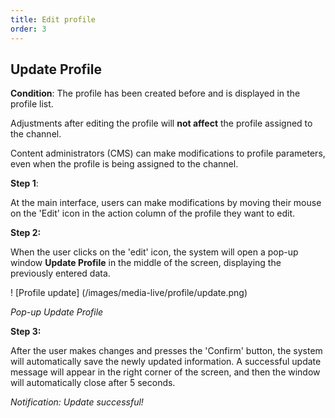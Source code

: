```yaml
---
title: Edit profile
order: 3
---
```


## Update Profile

**Condition**: The profile has been created before and is displayed in the profile list.

Adjustments after editing the profile will **not affect** the profile assigned to the channel.

Content administrators (CMS) can make modifications to profile parameters, even when the profile is being assigned to the channel.

**Step 1**:

At the main interface, users can make modifications by moving their mouse on the 'Edit' icon in the action column of the profile they want to edit.

**Step 2:**

When the user clicks on the 'edit' icon, the system will open a pop-up window **Update Profile** in the middle of the screen, displaying the previously entered data.

! [Profile update] (/images/media-live/profile/update.png)

_Pop-up Update Profile_

**Step 3:**

After the user makes changes and presses the 'Confirm' button, the system will automatically save the newly updated information. A successful update message will appear in the right corner of the screen, and then the window will automatically close after 5 seconds.

<!-- ![]() -->

_Notification: Update successful!_

